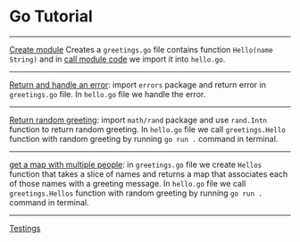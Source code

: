 # Go Tutorial

---

[Create module](https://go.dev/doc/tutorial/create-module) Creates a `greetings.go` file contains function `Hello(name String)` and in [call module code](https://go.dev/doc/tutorial/call-module-code) we import it into `hello.go`.

---

[Return and handle an error](https://go.dev/doc/tutorial/handle-errors): import `errors` package and return error in `greetings.go` file. In `hello.go` file we handle the error.

---

[Return random greeting](https://go.dev/doc/tutorial/random-greeting): import `math/rand` package and use `rand.Intn` function to return random greeting. In `hello.go` file we call `greetings.Hello` function with random greeting by running `go run .` command in terminal.

---

[get a map with multiple people](https://go.dev/doc/tutorial/greetings-multiple-people): in `greetings.go` file we create `Hellos` function that takes a slice of names and returns a map that associates each of those names with a greeting message. In `hello.go` file we call `greetings.Hellos` function with random greeting by running `go run .` command in terminal.

---

[Testings]()
